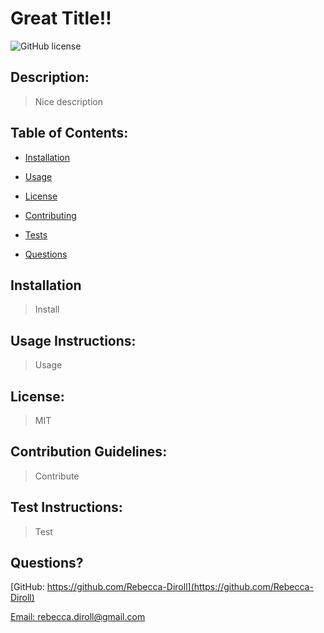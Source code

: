 # Great Title!!
![GitHub license](https://img.shields.io/badge/license-MIT-blue.svg)

## Description: 

> Nice description


## Table of Contents:
   
* [Installation](#installation)
    
* [Usage](#usage)
    
* [License](#license)
    
* [Contributing](#contributing)
    
* [Tests](#tests)
    
* [Questions](#questions)


## Installation 

> Install


## Usage Instructions: 

> Usage


## License: 

> MIT


## Contribution Guidelines: 

> Contribute


## Test Instructions: 

> Test


## Questions? 

[GitHub:  https://github.com/Rebecca-Diroll](https://github.com/Rebecca-Diroll)

[Email:  rebecca.diroll@gmail.com](rebecca.diroll@gmail.com)

